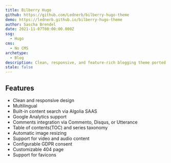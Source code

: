 ```yaml
---
title: Bilberry Hugo
github: https://github.com/Lednerb/bilberry-hugo-theme
demo: https://lednerb.github.io/bilberry-hugo-theme
author: Sascha Brendel
date: 2021-11-07T00:00:00.000Z
ssg:
  - Hugo
cms:
  - No CMS 
archetype:
  - Blog
description: Clean, responsive, and feature-rich blogging theme ported from the WordPress Lingonberry theme.
stale: false
---
```


## Features

* Clean and responsive design
* Multilingual
* Built-in content search via Algolia SAAS 
* Google Analytics support
* Comments integration via Commento, Disqus, or Utterance
* Table of contents(TOC) and series taxonomy
* Automatic image resizing
* Support for video and audio content
* Configurable GDPR consent 
* Customizable 404 page
* Support for favicons
